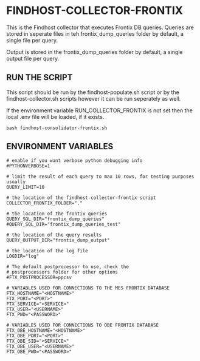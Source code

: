 # FINDHOST-COLLECTOR-FRONTIX

This is the Findhost collector that executes Frontix DB queries. Queries are stored in seperate files in teh frontix_dump_queries folder by default, a single file per query.

Output is stored in the frontix_dump_queries folder by default, a single output file per query.

## RUN THE SCRIPT

This script should be run by the findhost-populate.sh script or by the findhost-collector.sh scripts however it can be run seperately as well.

If the environment variable RUN_COLLECTOR_FRONTIX is not set then the local .env file will be loaded, if it exists.

```
bash findhost-consolidator-frontix.sh
```

## ENVIRONMENT VARIABLES

```
# enable if you want verbose python debugging info
#PYTHONVERBOSE=1

# limit the result of each query to max 10 rows, for testing purposes usually
QUERY_LIMIT=10

# the location of the findhost-collector-frontix script
COLLECTOR_FRONTIX_FOLDER="."

# the location of the frontix queries
QUERY_SQL_DIR="frontix_dump_queries"
#QUERY_SQL_DIR="frontix_dump_queries_test"

# the location of the query results
QUERY_OUTPUT_DIR="frontix_dump_output"

# the location of the log file
LOGDIR="log"

# The default postprocessor to use, check the
# postprocessors folder for other options
#FTX_POSTPROCESSOR=ppcsv

# VARIABLES USED FOR CONNECTIONS TO THE MES FRONTIX DATABASE
FTX_HOSTNAME="<HOSTNAME>"
FTX_PORT="<PORT>"
FTX_SERVICE="<SERVICE>"
FTX_USER="<USERNAME>"
FTX_PWD="<PASSWORD>"

# VARIABLES USED FOR CONNECTIONS TO OBE FRONTIX DATABASE
FTX_OBE_HOSTNAME="<HOSTNAME>"
FTX_OBE_PORT="<PORT>"
FTX_OBE_SID="<SERVICE>"
FTX_OBE_USER="<USERNAME>"
FTX_OBE_PWD="<PASSWORD>"
```
